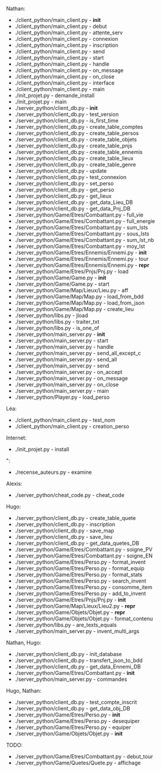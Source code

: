 

Nathan:
  - ./client_python/main_client.py -  __init__
  - ./client_python/main_client.py -  debut
  - ./client_python/main_client.py -  attente_serv
  - ./client_python/main_client.py -  connexion
  - ./client_python/main_client.py -  inscription
  - ./client_python/main_client.py -  send
  - ./client_python/main_client.py -  start
  - ./client_python/main_client.py -  handle
  - ./client_python/main_client.py -  on_message
  - ./client_python/main_client.py -  on_close
  - ./client_python/main_client.py -  interface
  - ./client_python/main_client.py -  main
  - ./init_projet.py -  demande_install
  - ./init_projet.py -  main
  - ./server_python/client_db.py -  __init__
  - ./server_python/client_db.py -  test_version
  - ./server_python/client_db.py -  is_first_time
  - ./server_python/client_db.py -  create_table_comptes
  - ./server_python/client_db.py -  create_table_persos
  - ./server_python/client_db.py -  create_table_objets
  - ./server_python/client_db.py -  create_table_pnjs
  - ./server_python/client_db.py -  create_table_ennemis
  - ./server_python/client_db.py -  create_table_lieux
  - ./server_python/client_db.py -  create_table_genre
  - ./server_python/client_db.py -  update
  - ./server_python/client_db.py -  test_connexion
  - ./server_python/client_db.py -  set_perso
  - ./server_python/client_db.py -  get_perso
  - ./server_python/client_db.py -  get_lieux
  - ./server_python/client_db.py -  get_data_Lieu_DB
  - ./server_python/client_db.py -  get_data_Pnj_DB
  - ./server_python/Game/Etres/Combattant.py -  full_vie
  - ./server_python/Game/Etres/Combattant.py -  full_energie
  - ./server_python/Game/Etres/Combattant.py -  sum_lsts
  - ./server_python/Game/Etres/Combattant.py -  sous_lsts
  - ./server_python/Game/Etres/Combattant.py -  sum_lst_nb
  - ./server_python/Game/Etres/Combattant.py -  moy_lst
  - ./server_python/Game/Etres/Ennemis/Ennemi.py -  __init__
  - ./server_python/Game/Etres/Ennemis/Ennemi.py -  tour
  - ./server_python/Game/Etres/Ennemis/Ennemi.py -  __repr__
  - ./server_python/Game/Etres/Pnjs/Pnj.py -  load
  - ./server_python/Game/Game.py -  __init__
  - ./server_python/Game/Game.py -  start
  - ./server_python/Game/Map/Lieux/Lieu.py -  aff
  - ./server_python/Game/Map/Map.py -  load_from_bdd
  - ./server_python/Game/Map/Map.py -  load_from_json
  - ./server_python/Game/Map/Map.py -  create_lieu
  - ./server_python/libs.py -  jload
  - ./server_python/libs.py -  traiter_txt
  - ./server_python/libs.py -  is_one_of
  - ./server_python/main_server.py -  __init__
  - ./server_python/main_server.py -  start
  - ./server_python/main_server.py -  handle
  - ./server_python/main_server.py -  send_all_except_c
  - ./server_python/main_server.py -  send_all
  - ./server_python/main_server.py -  send
  - ./server_python/main_server.py -  on_accept
  - ./server_python/main_server.py -  on_message
  - ./server_python/main_server.py -  on_close
  - ./server_python/main_server.py -  main
  - ./server_python/Player.py -  load_perso

Léa:
  - ./client_python/main_client.py -  test_nom
  - ./client_python/main_client.py -  creation_perso

Internet:
  - ./init_projet.py -  install

":
  - ./recense_auteurs.py -  examine

Alexis:
  - ./server_python/cheat_code.py -  cheat_code

Hugo:
  - ./server_python/client_db.py -  create_table_quete
  - ./server_python/client_db.py -  inscription
  - ./server_python/client_db.py -  save_map
  - ./server_python/client_db.py -  save_lieu
  - ./server_python/client_db.py -  get_data_quetes_DB
  - ./server_python/Game/Etres/Combattant.py -  soigne_PV
  - ./server_python/Game/Etres/Combattant.py -  soigne_EN
  - ./server_python/Game/Etres/Perso.py -  format_invent
  - ./server_python/Game/Etres/Perso.py -  format_equip
  - ./server_python/Game/Etres/Perso.py -  format_stats
  - ./server_python/Game/Etres/Perso.py -  search_invent
  - ./server_python/Game/Etres/Perso.py -  consomme_item
  - ./server_python/Game/Etres/Perso.py -  add_to_invent
  - ./server_python/Game/Etres/Pnjs/Pnj.py -  __init__
  - ./server_python/Game/Map/Lieux/Lieu2.py -  __repr__
  - ./server_python/Game/Objets/Objet.py -  __repr__
  - ./server_python/Game/Objets/Objet.py -  format_contenu
  - ./server_python/libs.py -  are_texts_equals
  - ./server_python/main_server.py -  invent_multi_args

Nathan, Hugo:
  - ./server_python/client_db.py -  init_database
  - ./server_python/client_db.py -  transfert_json_to_bdd
  - ./server_python/client_db.py -  get_data_Ennemi_DB
  - ./server_python/Game/Etres/Combattant.py -  __init__
  - ./server_python/main_server.py -  commandes

Hugo, Nathan:
  - ./server_python/client_db.py -  test_compte_inscrit
  - ./server_python/client_db.py -  get_data_obj_DB
  - ./server_python/Game/Etres/Perso.py -  __init__
  - ./server_python/Game/Etres/Perso.py -  desequiper
  - ./server_python/Game/Etres/Perso.py -  equiper
  - ./server_python/Game/Objets/Objet.py -  __init__

TODO:
  - ./server_python/Game/Etres/Combattant.py -  debut_tour
  - ./server_python/Game/Quetes/Quete.py -  affichage